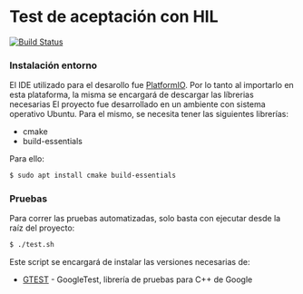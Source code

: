 # Test de aceptación con HIL
[![Build Status](https://api.travis-ci.org/joacomf/esphil-testing.svg?branch=master)](https://api.travis-ci.org/joacomf/esphil-testing.svg?branch=master)


### Instalación entorno
El IDE utilizado para el desarollo fue [PlatformIO](https://platformio.org/). Por lo tanto al importarlo en esta plataforma, la misma se encargará de descargar las líbrerias necesarias
El proyecto fue desarrollado en un ambiente con sistema operativo Ubuntu. Para el 
mismo, se necesita tener las siguientes librerías:
- cmake
- build-essentials

Para ello:
```sh
$ sudo apt install cmake build-essentials
```

### Pruebas
Para correr las pruebas automatizadas, solo basta con ejecutar desde la raíz del proyecto:
```sh
$ ./test.sh
```
Este script se encargará de instalar las versiones necesarias de:
* [GTEST](https://github.com/google/googletest) - GoogleTest, librería de pruebas para C++ de Google